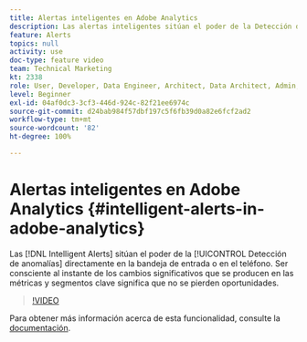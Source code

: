 ```yaml
---
title: Alertas inteligentes en Adobe Analytics
description: Las alertas inteligentes sitúan el poder de la Detección de anomalías directamente en la bandeja de entrada o en el teléfono. Ser consciente al instante de los cambios significativos que se producen en las métricas y segmentos clave significa que no se pierden oportunidades.
feature: Alerts
topics: null
activity: use
doc-type: feature video
team: Technical Marketing
kt: 2338
role: User, Developer, Data Engineer, Architect, Data Architect, Admin, Leader
level: Beginner
exl-id: 04af0dc3-3cf3-446d-924c-82f21ee6974c
source-git-commit: d24bab984f57dbf197c5f6fb39d0a82e6fcf2ad2
workflow-type: tm+mt
source-wordcount: '82'
ht-degree: 100%

---
```


# Alertas inteligentes en Adobe Analytics {#intelligent-alerts-in-adobe-analytics}

Las [!DNL Intelligent Alerts] sitúan el poder de la [!UICONTROL Detección de anomalías] directamente en la bandeja de entrada o en el teléfono. Ser consciente al instante de los cambios significativos que se producen en las métricas y segmentos clave significa que no se pierden oportunidades.

>[!VIDEO](https://video.tv.adobe.com/v/25446/?quality=12&learn=on)

Para obtener más información acerca de esta funcionalidad, consulte la [documentación](https://experienceleague.adobe.com/docs/analytics/analyze/analysis-workspace/virtual-analyst/intelligent-alerts/intellligent-alerts.html?lang=es).
